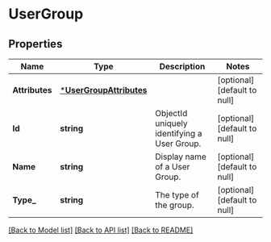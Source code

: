 # UserGroup

## Properties
Name | Type | Description | Notes
------------ | ------------- | ------------- | -------------
**Attributes** | [***UserGroupAttributes**](UserGroupAttributes.md) |  | [optional] [default to null]
**Id** | **string** | ObjectId uniquely identifying a User Group. | [optional] [default to null]
**Name** | **string** | Display name of a User Group. | [optional] [default to null]
**Type_** | **string** | The type of the group. | [optional] [default to null]

[[Back to Model list]](../README.md#documentation-for-models) [[Back to API list]](../README.md#documentation-for-api-endpoints) [[Back to README]](../README.md)


